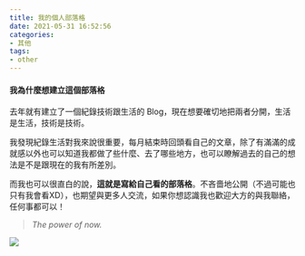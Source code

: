 ```yaml
---
title: 我的個人部落格
date: 2021-05-31 16:52:56
categories: 
- 其他
tags:
- other
---
```


#### 我為什麼想建立這個部落格
去年就有建立了一個紀錄技術跟生活的 Blog，現在想要確切地把兩者分開，生活是生活，技術是技術。
<!--more-->
我發現紀錄生活對我來說很重要，每月結束時回頭看自己的文章，除了有滿滿的成就感以外也可以知道我都做了些什麼、去了哪些地方，也可以瞭解過去的自己的想法是不是跟現在的我有所差別。

而我也可以很直白的說，**這就是寫給自己看的部落格**。不吝嗇地公開（不過可能也只有我會看XD），也期望與更多人交流，如果你想認識我也歡迎大方的與我聯絡，任何事都可以！

> *The power of now.*

![](https://i.imgur.com/mmPWPRs.jpg)
